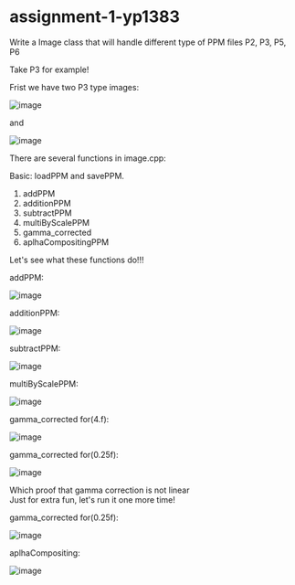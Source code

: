 # assignment-1-yp1383

Write a Image class that will handle different type of PPM files
P2, P3, P5, P6

Take P3 for example!

Frist we have two P3 type images:

![image](https://github.com/nyu-cs-cy-6533-fall-2020/assignment-1-yp1383/blob/master/images/Mandrill.jpg)

and

![image](https://github.com/nyu-cs-cy-6533-fall-2020/assignment-1-yp1383/blob/master/images/tandon_stacked_color.jpg)

There are several functions in image.cpp:  
  
Basic: loadPPM and savePPM.    
1. addPPM
2. additionPPM
3. subtractPPM
4. multiByScalePPM
5. gamma_corrected
6. aplhaCompositingPPM

Let's see what these functions do!!!


addPPM:  
   
![image](https://github.com/nyu-cs-cy-6533-fall-2020/assignment-1-yp1383/blob/master/images/add.jpg)  
  
  
  
additionPPM:  
  
![image](https://github.com/nyu-cs-cy-6533-fall-2020/assignment-1-yp1383/blob/master/images/addition.jpg)  
  

subtractPPM:  
   
![image](https://github.com/nyu-cs-cy-6533-fall-2020/assignment-1-yp1383/blob/master/images/subtract.jpg)   
  
multiByScalePPM:    
   
![image](https://github.com/nyu-cs-cy-6533-fall-2020/assignment-1-yp1383/blob/master/images/multi.jpg)  
  
   
gamma_corrected for(4.f):  
  
![image](https://github.com/nyu-cs-cy-6533-fall-2020/assignment-1-yp1383/blob/master/images/first.jpg)  
  
gamma_corrected for(0.25f):  
  
![image](https://github.com/nyu-cs-cy-6533-fall-2020/assignment-1-yp1383/blob/master/images/second.jpg)  
  
  
Which proof that gamma correction is not linear  
Just for extra fun, let's run it one more time!  
  
gamma_corrected for(0.25f):  
  
![image](https://github.com/nyu-cs-cy-6533-fall-2020/assignment-1-yp1383/blob/master/images/third.jpg)  
  
  
  
aplhaCompositing:  
  
![image](https://github.com/nyu-cs-cy-6533-fall-2020/assignment-1-yp1383/blob/master/images/alpha.jpg)  
  
